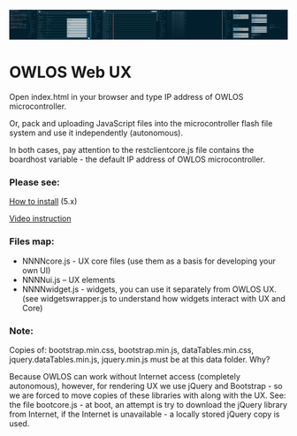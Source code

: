 ![OWLOS Web UX](https://github.com/KirinDenis/owlos/raw/master/OWLOSResource/images/owlos_webux.jpg)

# OWLOS Web UX

Open index.html in your browser and type IP address of OWLOS microcontroller.

Or, pack and uploading JavaScript files into the microcontroller flash file system and use it independently (autonomous).

In both cases, pay attention to the restclientcore.js file contains the boardhost variable - the default IP address of OWLOS microcontroller. 

### Please see:
[How to install](https://github.com/KirinDenis/owlos/wiki/How-to-install-EN) (5.x) 

[Video instruction](https://www.youtube.com/watch?v=wqaX4ojn0hw)

### Files map:
- NNNNcore.js - UX core files (use them as a basis for developing your own UI)
- NNNNui.js – UX elements
- NNNNwidget.js - widgets, you can use it separately from OWLOS UX. (see widgetswrapper.js to understand how widgets interact with UX and Core)

### Note:
Copies of: bootstrap.min.css, bootstrap.min.js, dataTables.min.css, jquery.dataTables.min.js, jquery.min.js must be at this data folder. 
Why? 

Because OWLOS can work without Internet access (completely autonomous), however, for rendering UX we use jQuery and Bootstrap - so we are forced to move copies of these libraries with along with the UX.
See: the file bootcore.js - at boot, an attempt is try to download the jQuery library from Internet, if the Internet is unavailable - a locally stored jQuery copy is used.


